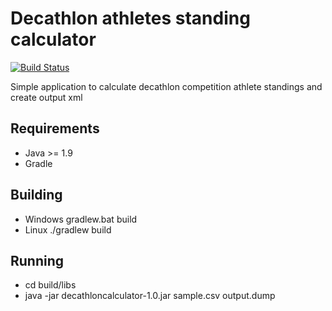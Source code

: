 # Decathlon athletes standing calculator
[![Build Status](https://api.travis-ci.com/sarunasdaujotis/decathloncalculator.svg?branch=master)](https://travis-ci.com/sarunasdaujotis/decathloncalculator)

Simple application to calculate decathlon competition athlete standings and create output xml

## Requirements
  * Java >= 1.9
  * Gradle
  
## Building
  * Windows gradlew.bat build
  * Linux ./gradlew build
  
## Running
  * cd build/libs
  * java -jar decathloncalculator-1.0.jar sample.csv output.dump
